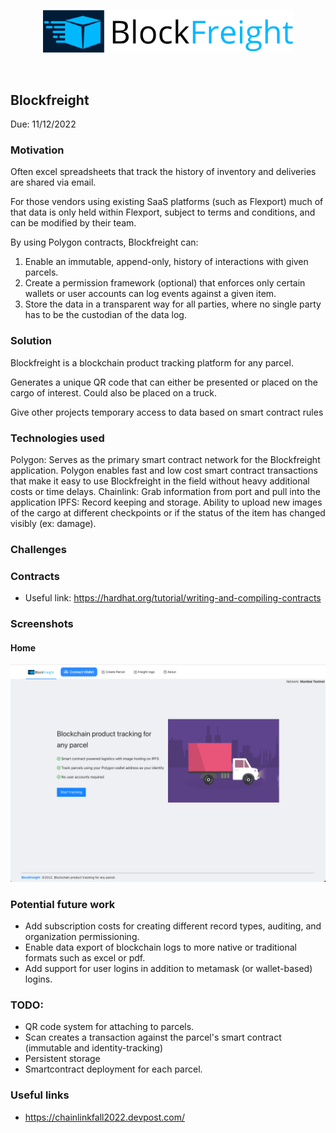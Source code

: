 <p align='center'>
    <img src="./img/logo_trans.png" width=400/>
</p>

<br/>

Blockfreight
---




Due: 11/12/2022


### Motivation

Often excel spreadsheets that track the history of inventory and deliveries are shared via email.

For those vendors using existing SaaS platforms (such as Flexport) much of that data is only held within Flexport, subject to terms and conditions, and can be modified by their team.

By using Polygon contracts, Blockfreight can:
1. Enable an immutable, append-only, history of interactions with given parcels.
2. Create a permission framework (optional) that enforces only certain wallets or user accounts can log events against a given item.
3. Store the data in a transparent way for all parties, where no single party has to be the custodian of the data log.




### Solution

Blockfreight is a blockchain product tracking platform for any parcel.

Generates a unique QR code that can either be presented or placed on the cargo of interest. Could also be placed on a truck.

Give other projects temporary access to data based on smart contract rules

### Technologies used

Polygon: Serves as the primary smart contract network for the Blockfreight application. Polygon enables fast and low cost smart contract transactions that make it easy to use Blockfreight in the field without heavy additional costs or time delays.
Chainlink: Grab information from port and pull into the application
IPFS: Record keeping and storage. Ability to upload new images of the cargo at different checkpoints or if the status of the item has changed visibly (ex: damage).


### Challenges


### Contracts
* Useful link: https://hardhat.org/tutorial/writing-and-compiling-contracts


### Screenshots

#### Home
<img src="./img/home.png" width=800 />


### Potential future work
* Add subscription costs for creating different record types, auditing, and organization permissioning.
* Enable data export of blockchain logs to more native or traditional formats such as excel or pdf.
* Add support for user logins in addition to metamask (or wallet-based) logins.



<!--

TODO: research on flexport and determine how to make blockchian compatible.

Demo flow:
Article stating problem
Intro solution / website
Closing (github+future work)


Make smart contract transaction at a checkpoint scan.

Social good idea

(e.g., sustainability, tackling the energy & logistic crises, preventing misinformation). Teams may create an oracle for Filecoin Green data, use Arbol data or build tools to establish information provenance.


-- Sponsors--
Smart contract for delivery or record keeping
Polygon: Low cost smart contract transactions
Chainlink: Grab information from port and pull into the application
IPFS: Record keeping and storage

-->

### TODO:
* QR code system for attaching to parcels.
* Scan creates a transaction against the parcel's smart contract (immutable and identity-tracking)
* Persistent storage 
* Smartcontract deployment for each parcel.


### Useful links
* https://chainlinkfall2022.devpost.com/
